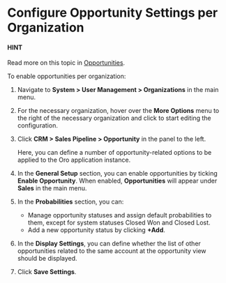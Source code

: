 <a id="opportunities-organization"></a>

# Configure Opportunity Settings per Organization

#### HINT
Read more on this topic in [Opportunities](../../../../../sales/opportunities/index.md#user-guide-system-channel-entities-opportunities).

To enable opportunities per organization:

1. Navigate to **System > User Management > Organizations** in the main menu.
2. For the necessary organization, hover over the <i class="fa fa-ellipsis-h fa-lg" aria-hidden="true"></i> **More Options** menu to the right of the necessary organization and click <i class="fas fa-cog" aria-hidden="true"></i> to start editing the configuration.
3. Click **CRM > Sales Pipeline > Opportunity** in the panel to the left.

   Here, you can define a number of opportunity-related options to be applied to the Oro application instance.
4. In the **General Setup** section, you can enable opportunities by ticking **Enable Opportunity**. When enabled, **Opportunities** will appear under **Sales** in the main menu.
5. In the **Probabilities** section, you can:
   - Manage opportunity statuses and assign default probabilities to them, except for system statuses Closed Won and Closed Lost.
   - Add a new opportunity status by clicking **+Add**.
6. In the **Display Settings**, you can define whether the list of other opportunities related to the same account at the opportunity view should be displayed.
7. Click **Save Settings**.

<!-- fa-bars = fa-navicon -->
<!-- Ic Tiles is used as Set As Default in saved views, and as tiles in display layout options -->
<!-- IcPencil refers to Rename in Commerce and Inline Editing in CRM -->
<!-- Check mark in the square. -->
<!-- SortDesc is also used as drop-down arrow -->
<!-- A -->
<!-- B -->
<!-- C -->
<!-- D -->
<!-- E -->
<!-- F -->
<!-- G -->
<!-- H -->
<!-- I -->
<!-- L -->
<!-- M -->
<!-- P -->
<!-- R -->
<!-- S -->
<!-- T -->
<!-- U -->
<!-- Z -->
